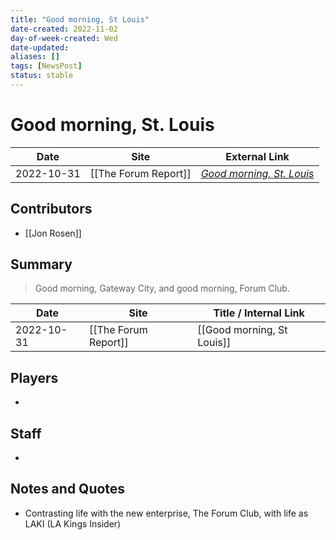 ```yaml
---
title: "Good morning, St Louis"
date-created: 2022-11-02
day-of-week-created: Wed
date-updated: 
aliases: []
tags: [NewsPost]
status: stable
---
```


# Good morning, St. Louis

| Date       | Site                 | External Link                                                                         |
| ---------- | -------------------- | ---------------------------------------------------------------------------- |
| 2022-10-31 | [[The Forum Report]] | [*Good morning, St. Louis*](https://theforumreport.com/good-morning-st-louis/) |

## Contributors
- [[Jon Rosen]]


## Summary
> Good morning, Gateway City, and good morning, Forum Club.

| Date       | Site                 | Title / Internal Link      |
| ---------- | -------------------- | -------------------------- |
| 2022-10-31 | [[The Forum Report]] | [[Good morning, St Louis]] |

## Players
- 


## Staff
- 


## Notes and Quotes
- Contrasting life with the new enterprise, The Forum Club, with life as LAKI (LA Kings Insider)

